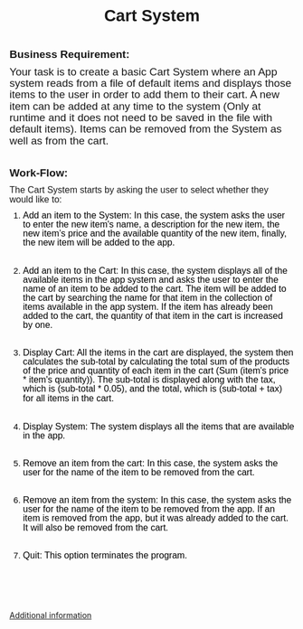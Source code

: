 <div aria-label="Question Content" class="challenge-text hrx-version ck_table-wrap fadeinContent" style="min-height:100px;"><p style="margin-top:0in;margin-right:0in;margin-left:0in;line-height:normal;font-size:15px;font-family:&quot;Calibri&quot;,sans-serif;text-align:center;"><strong><span style="font-size:29px;">Cart System</span></strong></p>
<p style="margin-top:0in;margin-right:0in;margin-bottom:8.0pt;margin-left:0in;line-height:107%;font-size:15px;font-family:&quot;Calibri&quot;,sans-serif;"><br>

<p style="margin-top:0in;margin-right:0in;margin-bottom:8.0pt;margin-left:0in;line-height:107%;font-size:15px;font-family:&quot;Calibri&quot;,sans-serif;"><strong><span style="font-size:19px;line-height:107%;">Business Requirement:</span></strong><span style="font-size:19px;line-height:107%;">&nbsp;</span></p>

<p style="margin-top:0in;margin-right:0in;margin-bottom:8.0pt;margin-left:0in;line-height:107%;font-size:15px;font-family:&quot;Calibri&quot;,sans-serif;"><span style="font-size:19px;line-height:107%;">Your task is to create a basic Cart System where an App system reads from a file of default items and displays those items to the user in order to add them to their cart. A new item can be added at any time to the system (Only at runtime and it does not need to be saved in the file with default items). Items can be removed from the System as well as from the cart.</span></p>

<p style="margin-top:0in;margin-right:0in;margin-bottom:8.0pt;margin-left:0in;line-height:107%;font-size:15px;font-family:&quot;Calibri&quot;,sans-serif;">&nbsp;</p>

<p style="margin-top:0in;margin-right:0in;margin-bottom:8.0pt;margin-left:0in;line-height:107%;font-size:15px;font-family:&quot;Calibri&quot;,sans-serif;"><strong><span style="font-size:19px;line-height:107%;">Work-Flow:</span></strong></p>

<p style="margin-top:0in;margin-right:0in;margin-bottom:8.0pt;margin-left:0in;line-height:107%;font-size:15px;font-family:&quot;Calibri&quot;,sans-serif;"><span style="font-size:16px;line-height:107%;">The Cart System starts by asking the user to select whether they would like to:</span></p>

<ol start="1" style="margin-bottom:0in;margin-top:0in;" type="1">
	<li style="margin-top:0in;margin-right:0in;margin-left:0in;line-height:107%;font-size:15px;font-family:&quot;Calibri&quot;,sans-serif;color:black;border:none;"><span style="font-size:16px;line-height:107%;color:windowtext;">Add an item to the System: In this case, the system asks the user to enter the new item's name, a description for the new item, the new item’s price and the available quantity of the new item, finally, the new item will be added to the app.</span></li>
</ol>

<p style="margin-top:0in;margin-right:0in;margin-left:0in;line-height:107%;font-size:15px;font-family:&quot;Calibri&quot;,sans-serif;border:none;"><span style="font-size:16px;line-height:107%;">&nbsp;</span></p>

<ol start="2" style="margin-bottom:0in;margin-top:0in;" type="1">
	<li style="margin-top:0in;margin-right:0in;margin-left:0in;line-height:107%;font-size:15px;font-family:&quot;Calibri&quot;,sans-serif;color:black;border:none;"><span style="font-size:16px;line-height:107%;color:windowtext;">Add an item to the Cart: In this case, the system displays all of the available items in the app system and asks the user to enter the name of an item to be added to the cart. The item will be added to the cart by searching the name for that item in the collection of items available in the app system. If the item has already been added to the cart, the quantity of that item in the cart is increased by one.</span></li>
</ol>

<p style="margin-top:0in;margin-right:0in;margin-left:0in;line-height:107%;font-size:15px;font-family:&quot;Calibri&quot;,sans-serif;border:none;"><span style="font-size:16px;line-height:107%;">&nbsp;</span></p>

<ol start="3" style="margin-bottom:0in;margin-top:0in;" type="1">
	<li style="margin-top:0in;margin-right:0in;margin-left:0in;line-height:107%;font-size:15px;font-family:&quot;Calibri&quot;,sans-serif;color:black;border:none;">
<span style="font-size:16px;line-height:107%;color:windowtext;">Display Cart: All the items in the cart are displayed, the system then calculates the sub-total by calculating the total sum of the products of the price and quantity of each item in the cart (Sum (item's price * item's quantity)). The sub-total is displayed along with the tax, which is (sub-total * 0.05), and the total, which is (sub-total + tax) for all items in the cart</span><span style="font-size:16px;line-height:107%;">.</span>
</li>
</ol>

<p style="margin-top:0in;margin-right:0in;margin-left:0in;line-height:107%;font-size:15px;font-family:&quot;Calibri&quot;,sans-serif;border:none;"><span style="font-size:16px;line-height:107%;color:black;">&nbsp;</span></p>

<ol start="4" style="margin-bottom:0in;margin-top:0in;" type="1">
	<li style="margin-top:0in;margin-right:0in;margin-left:0in;line-height:107%;font-size:15px;font-family:&quot;Calibri&quot;,sans-serif;color:black;border:none;"><span style="font-size:16px;line-height:107%;">Display System: The system displays all the items that are available in the app.</span></li>
</ol>

<p style="margin-top:0in;margin-right:0in;margin-left:0in;line-height:107%;font-size:15px;font-family:&quot;Calibri&quot;,sans-serif;border:none;"><span style="font-size:16px;line-height:107%;color:black;">&nbsp;</span></p>

<ol start="5" style="margin-bottom:0in;margin-top:0in;" type="1">
	<li style="margin-top:0in;margin-right:0in;margin-left:0in;line-height:107%;font-size:15px;font-family:&quot;Calibri&quot;,sans-serif;color:black;border:none;"><span style="font-size:16px;line-height:107%;">Remove an item from the cart: In this case, the system asks the user for the name of the item to be removed from the cart.</span></li>
</ol>

<p style="margin-top:0in;margin-right:0in;margin-left:0in;line-height:107%;font-size:15px;font-family:&quot;Calibri&quot;,sans-serif;border:none;"><span style="font-size:16px;line-height:107%;color:black;">&nbsp;</span></p>

<ol start="6" style="margin-bottom:0in;margin-top:0in;" type="1">
	<li style="margin-top:0in;margin-right:0in;margin-left:0in;line-height:107%;font-size:15px;font-family:&quot;Calibri&quot;,sans-serif;color:black;border:none;"><span style="font-size:16px;line-height:107%;">Remove an item from the system: In this case, the system asks the user for the name of the item to be removed from the app. If an item is removed from the app, but it was already added to the cart. It will also be removed from the cart.</span></li>
</ol>

<p style="margin-top:0in;margin-right:0in;margin-left:0in;line-height:107%;font-size:15px;font-family:&quot;Calibri&quot;,sans-serif;border:none;"><span style="font-size:16px;line-height:107%;color:black;">&nbsp;</span></p>

<ol start="7" style="margin-bottom:0in;margin-top:0in;" type="1">
	<li style="margin-top:0in;margin-right:0in;margin-left:0in;line-height:107%;font-size:15px;font-family:&quot;Calibri&quot;,sans-serif;color:black;border:none;"><span style="font-size:16px;line-height:107%;">Quit: This option terminates the program.</span></li>
</ol>

<p style="margin-top:0in;margin-right:0in;margin-bottom:8.0pt;margin-left:0in;line-height:107%;font-size:15px;font-family:&quot;Calibri&quot;,sans-serif;"><span style="font-size:16px;line-height:107%;">&nbsp;</span></p>

<p style="margin-top:0in;margin-right:0in;margin-bottom:8.0pt;margin-left:0in;line-height:107%;font-size:15px;font-family:&quot;Calibri&quot;,sans-serif;"><strong><span style="font-size:19px;line-height:107%;">&nbsp;</span></strong></p>

<p style="margin-top:0in;margin-right:0in;margin-bottom:8.0pt;margin-left:0in;line-height:107%;font-size:15px;font-family:&quot;Calibri&quot;,sans-serif;">&nbsp;</p>

<a href="https://github.com/vadym-usatiuk/Hackerrank-Cart-System/blob/main/Additional%20information.pdf">Additional information<a>

